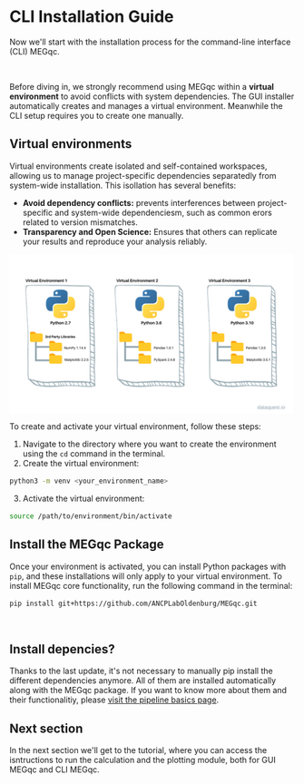 # CLI Installation Guide

Now we'll start with the installation process for the command-line interface (CLI) MEGqc. 

<br>

Before diving in, we strongly recommend using MEGqc within a **virtual environment** to avoid conflicts with system dependencies.
The GUI installer  automatically creates and manages a virtual environment. Meanwhile the CLI setup requires you to create one manually.

## Virtual environments
Virtual environments create isolated and self-contained workspaces, allowing us to manage project-specific dependencies separatedly from system-wide installation. This isollation has several benefits:
- **Avoid dependency conflicts:** prevents interferences between project-specific and system-wide dependenciesm, such as common erors related to version mismatches.
- **Transparency and Open Science:** Ensures that others can replicate your results and reproduce your analysis reliably.

<img src="../static/environment.jpg" alt="environments" width="500px" align="center">

To create and activate your virtual environment, follow these steps:
1. Navigate to the directory where you want to create the environment using the `cd` command in the terminal.
2. Create the virtual environment:

```bash
python3 -m venv <your_environment_name>
```

3. Activate the virtual environment:

```bash
source /path/to/environment/bin/activate
```
 

## Install the MEGqc Package
Once your environment is activated, you can install Python packages with `pip`, and these installations will only apply to your virtual environment. To install MEGqc core functionality, run the following command in the terminal:

```bash
pip install git+https://github.com/ANCPLabOldenburg/MEGqc.git
```

<br>


<!--
Next, you will need to clone the [Github Repository](https://github.com/ANCPLabOldenburg/MEGqc). 

![repository](static/github.png)

- The folder _docker_ contains the starting script *run_megqc.py*.
- The folder *meg_qc* is a copy of the previously installed MEGqc package via `pip`.

-->

## Install depencies?
Thanks to the last update, it's not necessary to manually pip install the different dependencies anymore. All of them are installed automatically along with the MEGqc package.
If you want to know more about them and their functionalitiy, please [visit the pipeline basics page](../extra/details.md).



<!--
Still, if your python version is older than 3.9, it might be necessary to upgrade pandas to 2.2.3 version:

        pip install --upgrade pandas
-->




## Next section
In the next section we'll get to the tutorial, where you can access the isntructions to run the calculation and the plotting module, both for GUI MEGqc and CLI MEGqc.
